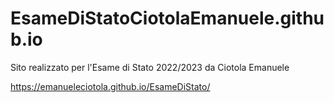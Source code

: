 # EsameDiStatoCiotolaEmanuele.github.io
Sito realizzato per l'Esame di Stato 2022/2023 da Ciotola Emanuele

https://emanueleciotola.github.io/EsameDiStato/
